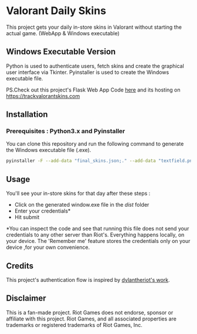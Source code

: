# Valorant Daily Skins

This project gets your daily in-store skins in Valorant without starting the actual game. (WebApp &amp; Windows executable)

## Windows Executable Version
Python is used to authenticate users, fetch skins and create the graphical user interface via Tkinter. Pyinstaller is used to create the Windows executable file.

PS.Check out this project's Flask Web App Code [here](https://github.com/deepsidh9/Valorant-Daily-Skins/tree/flaskwebapp)  and its hosting on https://trackvalorantskins.com
## Installation
### Prerequisites : Python3.x and Pyinstaller
You can clone this repository and run the following command to generate the Windows executable file (.exe).
```sh
pyinstaller -F --add-data "final_skins.json;." --add-data "textfield.png;." --add-data "img0.png;." --add-data "favicon.ico;." -w .\window.py
```
## Usage
You'll see your in-store skins for that day after these steps :
- Click on the generated window.exe file in the *dist* folder
- Enter your credentials*
- Hit submit

*You can inspect the code and see that running this file does not send your credentials to any other server than Riot's. Everything happens locally, on your device. The 'Remember me' feature stores the credentials only on your device ,for your own convenience.

## Credits
This project's authentication flow is inspired by [dylantheriot's work](https://github.com/dylantheriot/valorant-match-history). 

## Disclaimer
This is a fan-made project. Riot Games does not endorse, sponsor or affiliate with this project. Riot Games, and all associated properties are trademarks or registered trademarks of Riot Games, Inc.
